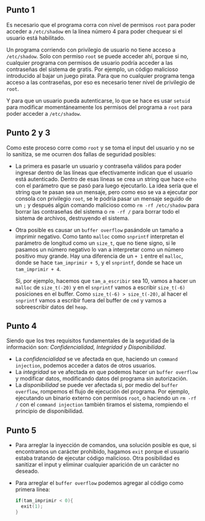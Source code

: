 ## Punto 1 
Es necesario que el programa corra con nivel de permisos `root` para poder acceder a `/etc/shadow` en la línea número 4 para poder chequear si el usuario está habilitado. 

Un programa corriendo con privilegio de usuario no tiene acceso a `/etc/shadow`. Solo con permiso `root` se puede acceder ahí, porque si no, cualquier programa con permisos de usuario podría acceder a las contraseñas del sistema de gratis. Por ejemplo, un código malicioso introducido al bajar un juego pirata. Para que no cualquier programa tenga acceso a las contraseñas, por eso es necesario tener nivel de privilegio de `root`. 

Y para que un usuario pueda autenticarse, lo que se hace es usar `setuid` para modificar momentáneamente los permisos del programa a `root` para poder acceder a `/etc/shadow`.

## Punto 2 y 3
Como este proceso corre como `root` y se toma el input del usuario y no se lo sanitiza, se me ocurren dos fallas de seguridad posibles:

- La primera es pasarle un usuario y contraseña válidos para poder ingresar dentro de las líneas que efectivamente indican que el usuario está autenticado. Dentro de esas líneas se crea un string que hace `echo` con el parámetro que se pasó para luego ejecutarlo. La idea sería que el string que te pasan sea un mensaje, pero como eso se va a ejecutar por consola con privilegio `root`, se le podría pasar un mensaje seguido de un `;` y después algún comando malicioso como `rm -rf /etc/shadow` para borrar las contraseñas del sistema o `rm -rf /` para borrar todo el sistema de archivos, destruyendo el sistema.

- Otra posible es causar un `buffer overflow` pasándole un tamaño a imprimir negativo. Como tanto `malloc` como `snprintf` interpretan el parámetro de longitud como un `size_t`, que no tiene signo, si le pasamos un número negativo lo van a interpretar como un número positivo muy grande. Hay una diferencia de un `+ 1` entre el `malloc`, donde se hace `tam_imprimir + 5`, y el `snprintf`, donde se hace un `tam_imprimir + 4`.

   Si, por ejemplo, hacemos que `tam_a_escribir` sea 10, vamos a hacer un `malloc` de `size_t(-20)` y en el `snprintf` vamos a escribir `size_t(-6)` posiciones en el buffer. Como `size_t(-6) > size_t(-20)`, al hacer el `snprintf` vamos a escribir fuera del buffer de `cmd` y vamos a sobreescribir datos del `heap`.

## Punto 4
Siendo que los tres requisitos fundamentales de la seguridad de la información son: *Confidencialidad, Integridad y Disponibilidad*.

- La *confidencialidad* se ve afectada en que, haciendo un `command injection`, podemos acceder a datos de otros usuarios.  
- La *integridad* se ve afectada en que podemos hacer un `buffer overflow` y modificar datos, modificando datos del programa sin autorización.  
- La *disponibilidad* se puede ver afectada si, por medio del `buffer overflow`, rompemos el flujo de ejecución del programa. Por ejemplo, ejecutando un binario externo con permisos `root`, o haciendo un `rm -rf /` con el `command injection` también tiramos el sistema, rompiendo el principio de disponibilidad.

## Punto 5
- Para arreglar la inyección de comandos, una solución posible es que, si encontramos un carácter prohibido, hagamos `exit` porque el usuario estaba tratando de ejecutar código malicioso. Otra posibilidad es sanitizar el input y eliminar cualquier aparición de un carácter no deseado.  

- Para arreglar el `buffer overflow` podemos agregar al código como primera línea:

  ```c
  if(tam_imprimir < 0){
    exit(1);
  }


